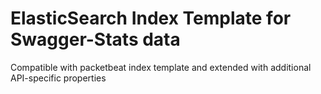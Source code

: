 # ElasticSearch Index Template for Swagger-Stats data

Compatible with packetbeat index template and extended with additional API-specific properties
 
